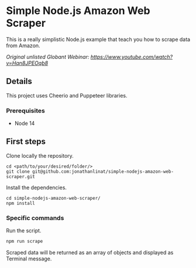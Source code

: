 # Simple Node.js Amazon Web Scraper

This is a really simplistic Node.js example that teach you how to scrape data from Amazon.

_Original unlisted Globant Webinar: https://www.youtube.com/watch?v=Hqn8JPEOqb8_

## Details

This project uses Cheerio and Puppeteer libraries.

### Prerequisites

- Node 14

## First steps

Clone locally the repository.

```
cd <path/to/your/desired/folder/>
git clone git@github.com:jonathanlinat/simple-nodejs-amazon-web-scraper.git
```

Install the dependencies.

```
cd simple-nodejs-amazon-web-scraper/
npm install
```

### Specific commands

Run the script.

```bash
npm run scrape
```

Scraped data will be returned as an array of objects and displayed as Terminal message.

